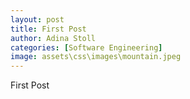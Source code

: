 ```yaml
---
layout: post
title: First Post
author: Adina Stoll
categories: [Software Engineering]
image: assets\css\images\mountain.jpeg
---
```


First Post